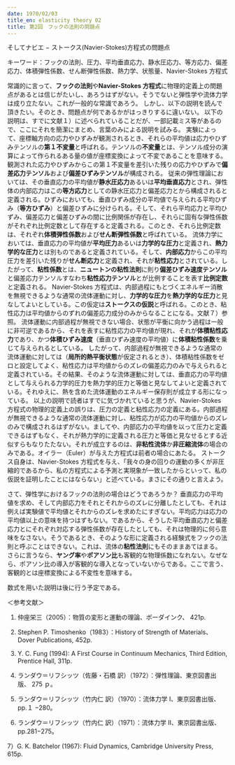 ```yaml
---
date: 1970/02/03
title_en: elasticity theory 02
title: 第2回　フックの法則の問題点
---
```


そしてナビエ − ストークス(Navier-Stokes)方程式の問題点

キーワード：フックの法則、圧力、平均垂直応力、静水圧応力、等方応力、偏差応力、体積弾性係数、せん断弾性係数、熱力学、状態量、Navier-Stokes 方程式

常識的に言って、**フックの法則**や**Navier-Stokes 方程式**に物理的定義上の問題点があるとは信じがたいし、あろうはずがない。そうでないと弾性学や流体力学は成り立たない。これが一般的な常識であろう。
しかし、以下の説明を読んで頂きたい。そのとき、問題点が何であるかがはっきりするに違いない。
以下の説明は、すでに文献１）に述べられていることだが、一部記載ミス等があるので、ここにそれを簡潔にまとめ、言葉のみによる説明を試みる。
実験によって、座標軸方向の応力やひずみが観測されるとき、それらの平均値は応力やひずみテンソルの**第１不変量**と呼ばれる。テンソルの**不変量**とは、テンソル成分の演算によって作られるある量の値が座標変換によって不変であることを意味する。 観測された応力やひずみからこの第１不変量を差引いた残りの応力やひずみで**偏差応力テンソル**および**偏差ひずみテンソル**が構成される。
従来の弾性理論においては、その垂直応力の平均値が**静水圧応力**あるいは**平均垂直応力**とされ、弾性体の内部応力はこの**等方応力**としての静水圧応力と偏差応力とから構成されると定義される。ひずみにおいても、垂直ひずみ成分の平均値で与えられる平均ひずみ（**等方ひずみ**）と偏差ひずみに分けられる。そして、それら平均応力と平均ひずみ、偏差応力と偏差ひずみの間に比例関係が存在し、それらに固有な弾性係数がそれぞれ比例定数として存在すると定義される。このとき、それら比例定数は、それぞれ**体積弾性係数**および**せん断弾性係数**と呼ばれている。
流体力学においては、垂直応力の平均値が**平均圧力**あるいは**力学的な圧力**と定義され、**熱力学的な圧力**とは別ものであると定義されている。そして、**内部応力**からこの平均圧力を差引いた残りが**せん断応力**と定義され、それが**粘性応力**とされている。したがって、**粘性係数**とは、**ニュートンの粘性法則**に則り**偏差ひずみ速度テンソル**と偏差応力テンソルすなわち**粘性応力テンソル**とが比例することを表す**比例定数**と定義される。
Navier-Stokes 方程式は、内部過程にもとづくエネルギー消散を無視できるような通常の流体運動に対し、**力学的な圧力**を**熱力学的な圧力**と見なしてよいとしている。この仮定は**ストークスの仮説**と呼ばれる。このとき、粘性応力は平均値からのずれの偏差応力成分のみからなることになる。文献７）参照。
流体運動に内部過程が無視できない場合、状態が平衡に向かう過程は一般に非可逆であるから、それを表すに粘性応力の平均値が現れ、それが**体積粘性応力**であり、かつ**体積ひずみ速度**（垂直ひずみ速度の平均値）に**体積粘性係数**を乗じて与えられるとしている。
したがって、内部過程が無視できるような通常の流体運動に対しては（**局所的熱平衡状態**が仮定されるとき）、体積粘性係数をゼロと設定してよく、粘性応力は平均値からのズレの偏差応力のみで与えられると定義されている。その結果、そのような流体運動に対しては、垂直応力の平均値として与えられる力学的圧力を熱力学的圧力と等価と見なしてよいと定義されている。それゆえに、熱を含めた流体運動のエネルギー保存則が成立する形になっている。
以上の説明で読者はすでに気づかれていると思うが、Navier-Stokes 方程式の物理的定義上の誤りは、圧力の定義と粘性応力の定義にある。内部過程が無視できるような通常の流体運動に対し、粘性応力が応力の平均値からのズレのみで構成されるはずがない。ましてや、内部応力の平均値を以って圧力と定義できるはずもなく、それが熱力学的に定義される圧力と等価と見なせるとする近似すらもなりたたない。それが成立するのは、**非粘性流体**か**非圧縮流体**の場合のみである。オイラー（Euler）が与えた方程式は前者の場合にあたる。
ストークス自身は、Navier-Stokes 方程式を与え、「我々の身の回りの運動の多くが非圧縮的であるから、私の方程式による予測と実現象が一致したからといって、私の仮説を証明したことにはならない」と述べている。まさにその通りと言えよう。

さて、弾性学におけるフックの法則の場合はどうであろうか？
垂直応力の平均値を求め、そして内部応力をそれとそれからのズレに分離したとしても、それは例えば実験値で平均値とそれからのズレを求めたにすぎない。平均応力は応力の平均値以上の意味を持つはずもない。であるから、そうした平均垂直応力と偏差応力とにそれぞれ対応する弾性係数が存在したとしても、それは物理的に何ら意味をなさない。そうであるとき、そのような形に定義される経験式をフックの法則と呼ぶことはできない。これは、流体の**粘性法則**にもそのままあてはまる。
さらに言うなら、**ヤング率**や**ポアソン比**も客観的な物理係数になれない。なぜなら、ポアソン比の導入が客観的な導入となっていないからである。ここで言う、客観的とは座標変換による不変性を意味する。

数式を用いた説明は後に行う予定である。

＜参考文献＞

1. 仲座栄三（2005）：物質の変形と運動の理論、ボーダインク、 421p.

2. Stephen P. Timoshenko（1983）：History of Strength of Materials、 Dover Publications, 452p.

3. Y. C. Fung (1994): A First Course in Continuum Mechanics, Third Edition, Prentice Hall, 311p.

4. ランダウ＝リフシッツ（佐藤・石橋 訳）（1972）：弾性理論、東京図書出版、 275 ｐ。

5. ランダウ＝リフシッツ（竹内仁 訳）（1970）：流体力学 I、東京図書出版、pp.１ −280。

6. ランダウ＝リフシッツ（竹内仁 訳）（1971）：流体力学 II、東京図書出版、pp.281−275。

7）G. K. Batchelor (1967): Fluid Dynamics, Cambridge University Press, 615p.

